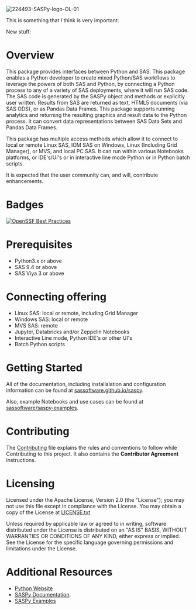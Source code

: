 ![224493-SASPy-logo-OL-01](https://user-images.githubusercontent.com/17710182/171252212-4af121a6-72d9-4234-b6cf-2a0d31eb8bf7.png)

This is something that I think is very important:


New stuff:
# Overview
This package provides interfaces between Python and SAS. This package enables a Python developer to create mixed Python/SAS workflows to leverage the
powers of both SAS and Python, by connecting a Python process to any of a variety of SAS deployments, where it will run SAS code. The SAS code is
generated by the SASPy object and methods or explicitly user written. Results from SAS are returned as text, HTML5 documents (via SAS ODS), or as
Pandas Data Frames. This package supports running analytics and returning the resulting graphics and result data to the Python process. It can convert
data representations between SAS Data Sets and Pandas Data Frames.

This package has multiple access methods which allow it to connect to local or remote Linux SAS, IOM SAS on Windows, Linux (Including Grid Manager),
or MVS, and local PC SAS. It can run within various Notebooks platforms, or IDE's/UI's or in interactive line mode Python or in Python batch scripts.

It is expected that the user community can, and will, contribute enhancements.

# Badges
[![OpenSSF Best Practices](https://bestpractices.coreinfrastructure.org/projects/6716/badge)](https://bestpractices.coreinfrastructure.org/projects/6716)

# Prerequisites
- Python3.x or above
- SAS 9.4 or above
- SAS Viya 3 or above

# Connecting offering
- Linux SAS: local or remote, including Grid Manager
- Windows SAS: local or remote
- MVS SAS: remote
- Jupyter, Databricks and/or Zeppelin Notebooks
- Interactive Line mode, Python IDE's or other UI's
- Batch Python scripts

# Getting Started

All of the documentation, including installalation and configuration information can be found at
[sassoftware.github.io/saspy](https://sassoftware.github.io/saspy/).

Also, example Notebooks and use cases can be found at
[sassoftware/saspy-examples](https://github.com/sassoftware/saspy-examples/).

# Contributing
The [Contributing](https://github.com/sassoftware/saspy/blob/main/CONTRIBUTING.md) file explains the rules and conventions to follow while
Contributing to this project. It also contains the **Contributor Agreement** instructions.

# Licensing
Licensed under the Apache License, Version 2.0 (the "License"); you may not use this file except in compliance with the License. You may obtain a copy of
the License at [LICENSE.txt](https://github.com/sassoftware/saspy/blob/main/LICENSE.md)

Unless required by applicable law or agreed to in writing, software distributed under the License is distributed on an "AS IS" BASIS, WITHOUT WARRANTIES
OR CONDITIONS OF ANY KIND, either express or implied. See the License for the specific language governing permissions and limitations under the License.

# Additional Resources
- [Python Website](http://www.python.org/)
- [SASPy Documentation](https://sassoftware.github.io/saspy/).
- [SASPy Examples](https://github.com/sassoftware/saspy-examples)
